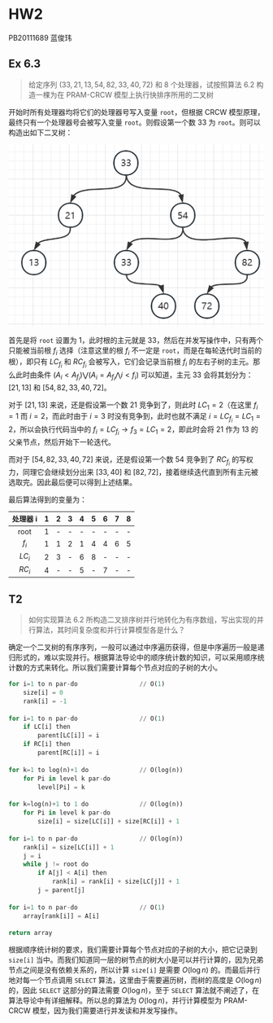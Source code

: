 # HW2

PB20111689 蓝俊玮

## Ex 6.3

> 给定序列 $(33,21,13,54,82,33,40,72)$ 和 $8$ 个处理器，试按照算法 $6.2$ 构造一棵为在 PRAM-CRCW 模型上执行快排序所用的二叉树

开始时所有处理器均将它们的处理器号写入变量 `root`，但根据 CRCW 模型原理，最终只有一个处理器号会被写入变量 `root`。则假设第一个数 $33$ 为 `root`。则可以构造出如下二叉树：

![](img/hw2.png)

首先是将 `root` 设置为 $1$，此时根的主元就是 $33$，然后在并发写操作中，只有两个只能被当前根 $f_i$ 选择（注意这里的根 $f_i$ 不一定是 `root`，而是在每轮迭代时当前的根），即只有 $LC_{f_i}$ 和 $RC_{f_i}$ 会被写入，它们会记录当前根 $f_i$ 的左右子树的主元。那么此时由条件 $(A_i<A_{f_i})\bigvee(A_i=A_{f_i}\bigwedge i<f_i)$ 可以知道，主元 $33$ 会将其划分为：$[21,13]$ 和 $[54,82,33,40,72]$。

对于 $[21,13]$ 来说，还是假设第一个数 $21$ 竞争到了，则此时 $LC_{1}=2$（在这里 $f_i=1$ 而 $i=2$，而此时由于 $i=3$ 时没有竞争到，此时也就不满足 $i=LC_{f_i}=LC_1=2$，所以会执行代码当中的 $f_i=LC_{f_i}\to f_3=LC_1=2$，即此时会将 $21$ 作为 $13$ 的父亲节点，然后开始下一轮迭代。

而对于 $[54,82,33,40,72]$ 来说，还是假设第一个数 $54$ 竞争到了 $RC_{f_i}$ 的写权力，同理它会继续划分出来 $[33,40]$ 和 $[82,72]$，接着继续迭代直到所有主元被选取完。因此最后便可以得到上述结果。

最后算法得到的变量为：

| 处理器 i |  1   |  2   |  3   |  4   |  5   |  6   |  7   |  8   |
| :------: | :--: | :--: | :--: | :--: | :--: | :--: | :--: | :--: |
|   root   |  1   |  -   |  -   |  -   |  -   |  -   |  -   |  -   |
|  $f_i$   |  1   |  1   |  2   |  1   |  4   |  4   |  6   |  5   |
|  $LC_i$  |  2   |  3   |  -   |  6   |  8   |  -   |  -   |  -   |
|  $RC_i$  |  4   |  -   |  -   |  5   |  -   |  7   |  -   |  -   |

## T2

> 如何实现算法 $6.2$ 所构造二叉排序树并行地转化为有序数组，写出实现的并行算法，其时间复杂度和并行计算模型各是什么？

确定一个二叉树的有序序列，一般可以通过中序遍历获得，但是中序遍历一般是递归形式的，难以实现并行。根据算法导论中的顺序统计数的知识，可以采用顺序统计数的方式来转化。所以我们需要计算每个节点对应的子树的大小。

```python
for i=1 to n par-do					// O(1)
	size[i] = 0
	rank[i] = -1

for i=1 to n par-do					// O(1)
	if LC[i] then
		parent[LC[i]] = i
	if RC[i] then
		parent[RC[i]] = i

for k=1 to log(n)+1 do				// O(log(n))
	for Pi in level k par-do
		level[Pi] = k

for k=log(n)+1 to 1 do				// O(log(n))
	for Pi in level k par-do
		size[i] = size[LC[i]] + size[RC[i]] + 1

for i=1 to n par-do					// O(log(n))
	rank[i] = size[LC[i]] + 1
	j = i
	while j != root do
		if A[j] < A[i] then
			rank[i] = rank[i] + size[LC[j]] + 1
		j = parent[j]

for i=1 to n par-do					// O(1)
	array[rank[i]] = A[i]
	
return array
```

根据顺序统计树的要求，我们需要计算每个节点对应的子树的大小，把它记录到 `size[i]` 当中。而我们知道同一层的树节点的树大小是可以并行计算的，因为兄弟节点之间是没有依赖关系的，所以计算 `size[i]` 是需要 $O(\log n)$ 的。而最后并行地对每一个节点调用 `SELECT` 算法，这里由于需要遍历树，而树的高度是 $O(\log n)$ 的，因此 `SELECT` 这部分的算法需要 $O(\log n)$，至于 `SELECT` 算法就不阐述了，在算法导论中有详细解释。所以总的算法为 $O(\log n)$，并行计算模型为 PRAM-CRCW 模型，因为我们需要进行并发读和并发写操作。